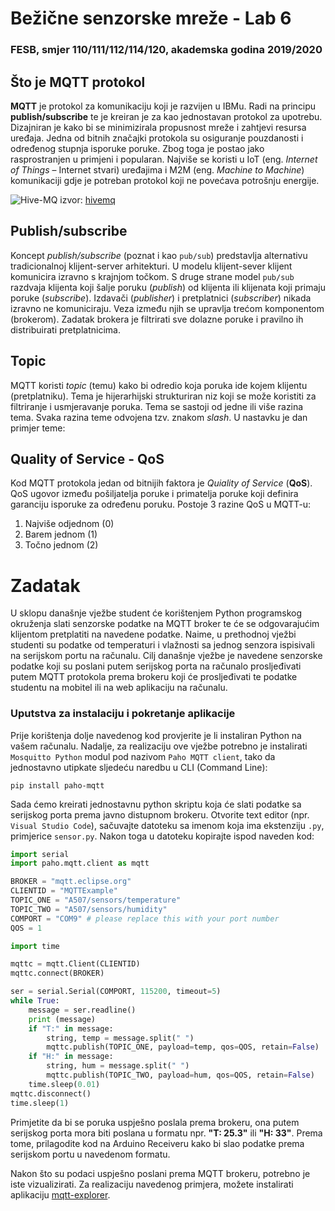 # Bežične senzorske mreže - Lab 6

### FESB, smjer 110/111/112/114/120, akademska godina 2019/2020

## Što je MQTT protokol

**MQTT** je protokol za komunikaciju koji je razvijen u IBMu. Radi na principu **publish/subscribe** te je kreiran je za kao jednostavan protokol za upotrebu. Dizajniran je kako bi se minimizirala propusnost mreže i zahtjevi resursa uređaja. Jedna od bitnih značajki protokola su osiguranje pouzdanosti i određenog stupnja isporuke poruke. Zbog toga je postao jako rasprostranjen u primjeni i popularan. Najviše se koristi u IoT (eng. *Internet of Things* – Internet stvari) uređajima i M2M (eng. *Machine to Machine*) komunikaciji gdje je potreban protokol koji ne povećava potrošnju energije.

![Hive-MQ](https://user-images.githubusercontent.com/8695815/79661765-ae80e280-81b4-11ea-8c07-7c0b4c21246e.png)
izvor: [hivemq](https://www.hivemq.com/blog/mqtt-essentials-part2-publish-subscribe/)

## Publish/subscribe

Koncept *publish/subscribe* (poznat i kao ``pub/sub``) predstavlja alternativu tradicionalnoj klijent-server arhitekturi. U modelu klijent-sever klijent komunicira izravno s krajnjom točkom. S druge strane model ``pub/sub`` razdvaja klijenta koji šalje poruku (*publish*) od klijenta ili klijenata koji primaju poruke (*subscribe*). Izdavači (*publisher*) i pretplatnici (*subscriber*) nikada izravno ne komuniciraju. Veza između njih se upravlja trećom komponentom (brokerom). Zadatak brokera je filtrirati sve dolazne poruke i pravilno ih distribuirati pretplatnicima.

## Topic

MQTT koristi *topic* (temu) kako bi odredio koja poruka ide kojem klijentu (pretplatniku). Tema je hijerarhijski strukturiran niz koji se može koristiti za filtriranje i usmjeravanje poruka. Tema se sastoji od jedne ili više razina tema. Svaka razina teme odvojena tzv. znakom *slash*. U nastavku je dan primjer teme:

## Quality of Service - QoS

Kod MQTT protokola jedan od bitnijih faktora je *Quiality of Service* (**QoS**). QoS ugovor između pošiljatelja poruke i primatelja poruke koji definira garanciju isporuke za određenu poruku. Postoje 3 razine QoS u MQTT-u:

1. Najviše odjednom (0)
2. Barem jednom (1)
3. Točno jednom (2)

# Zadatak

U sklopu današnje vježbe student će korištenjem Python programskog okruženja slati senzorske podatke na MQTT broker te će se odgovarajućim klijentom pretplatiti na navedene podatke. Naime, u prethodnoj vježbi studenti su podatke od temperaturi i vlažnosti sa jednog senzora ispisivali na serijskom portu na računalu. Cilj današnje vježbe je navedene senzorske podatke koji su poslani putem serijskog porta na računalo prosljeđivati putem MQTT protokola prema brokeru koji će prosljeđivati te podatke studentu na mobitel ili na web aplikaciju na računalu.

### Uputstva za instalaciju i pokretanje aplikacije

Prije korištenja dolje navedenog kod provjerite je li instaliran Python na vašem računalu. Nadalje, za realizaciju ove vježbe potrebno je instalirati ``Mosquitto Python`` modul pod nazivom ``Paho MQTT client``, tako da jednostavno utipkate sljedeću naredbu u CLI (Command Line):

`pip install paho-mqtt`

Sada ćemo kreirati jednostavnu python skriptu koja će slati podatke sa serijskog porta prema javno distupnom brokeru. Otvorite text editor (npr. ``Visual Studio Code``), sačuvajte datoteku sa imenom koja ima ekstenziju `.py`, primjerice `sensor.py`. Nakon toga u datoteku kopirajte ispod naveden kod:

```python
import serial
import paho.mqtt.client as mqtt

BROKER = "mqtt.eclipse.org"
CLIENTID = "MQTTExample"
TOPIC_ONE = "A507/sensors/temperature"
TOPIC_TWO = "A507/sensors/humidity"
COMPORT = "COM9" # please replace this with your port number
QOS = 1

import time

mqttc = mqtt.Client(CLIENTID)
mqttc.connect(BROKER)

ser = serial.Serial(COMPORT, 115200, timeout=5) 
while True:
	message = ser.readline()
	print (message)
	if "T:" in message:
		string, temp = message.split(" ")
		mqttc.publish(TOPIC_ONE, payload=temp, qos=QOS, retain=False)
	if "H:" in message:
		string, hum = message.split(" ")
		mqttc.publish(TOPIC_TWO, payload=hum, qos=QOS, retain=False)
	time.sleep(0.01)
mqttc.disconnect()
time.sleep(1)
```

Primjetite da bi se poruka uspješno poslala prema brokeru, ona putem serijskog porta mora biti poslana u formatu npr. **"T: 25.3"** ili **"H: 33"**. Prema tome, prilagodite kod na Arduino Receiveru kako bi slao podatke prema serijskom portu u navedenom formatu.

Nakon što su podaci uspješno poslani prema MQTT brokeru, potrebno je iste vizualizirati. Za realizaciju navedenog primjera, možete instalirati aplikaciju [mqtt-explorer](https://mqtt-explorer.com/). 